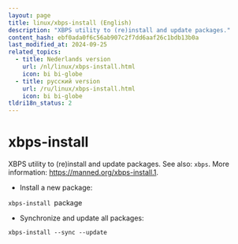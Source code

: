 ```yaml
---
layout: page
title: linux/xbps-install (English)
description: "XBPS utility to (re)install and update packages."
content_hash: ebf0ada0f6c56ab907c2f7dd6aaf26c1bdb13b0a
last_modified_at: 2024-09-25
related_topics:
  - title: Nederlands version
    url: /nl/linux/xbps-install.html
    icon: bi bi-globe
  - title: русский version
    url: /ru/linux/xbps-install.html
    icon: bi bi-globe
tldri18n_status: 2
---
```

# xbps-install

XBPS utility to (re)install and update packages.
See also: `xbps`.
More information: <https://manned.org/xbps-install.1>.

- Install a new package:

`xbps-install `<span class="tldr-var badge badge-pill bg-dark-lm bg-white-dm text-white-lm text-dark-dm font-weight-bold">package</span>

- Synchronize and update all packages:

`xbps-install --sync --update`
